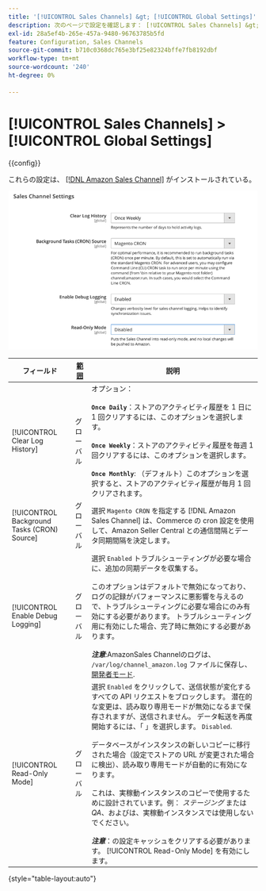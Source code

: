 ```yaml
---
title: '[!UICONTROL Sales Channels] &gt; [!UICONTROL Global Settings]'
description: 次のページで設定を確認します： [!UICONTROL Sales Channels] &gt; [!UICONTROL Global Settings] コマース管理のページ。
exl-id: 28a5ef4b-265e-457a-9480-96763785b5fd
feature: Configuration, Sales Channels
source-git-commit: b710c0368dc765e3bf25e82324bffe7fb8192dbf
workflow-type: tm+mt
source-wordcount: '240'
ht-degree: 0%

---
```


# [!UICONTROL Sales Channels] > [!UICONTROL Global Settings]

{{config}}

これらの設定は、 [[!DNL Amazon Sales Channel]](https://experienceleague.adobe.com/docs/commerce-channels/amazon/getting-started/install.html) がインストールされている。

![Sales Channel設定](./assets/config-sales-channel-global-settings.png)<!-- zoom -->

| フィールド | [範囲](../getting-started/websites-stores-views.md#scope-settings) | 説明 |
|-----|---------|------|
| [!UICONTROL Clear Log History] | グローバル | オプション：<br/><br/>**`Once Daily`**：ストアのアクティビティ履歴を 1 日に 1 回クリアするには、このオプションを選択します。<br/><br/>**`Once Weekly`**：ストアのアクティビティ履歴を毎週 1 回クリアするには、このオプションを選択します。<br/><br/>**`Once Monthly`**: （デフォルト）このオプションを選択すると、ストアのアクティビティ履歴が毎月 1 回クリアされます。 |
| [!UICONTROL Background Tasks (CRON) Source] | グローバル | 選択 `Magento CRON` を指定する [!DNL Amazon Sales Channel] は、Commerce の cron 設定を使用して、Amazon Seller Central との通信間隔とデータ同期間隔を決定します。 |
| [!UICONTROL Enable Debug Logging] | グローバル | 選択 `Enabled` トラブルシューティングが必要な場合に、追加の同期データを収集する。<br/><br/>このオプションはデフォルトで無効になっており、ログの記録がパフォーマンスに悪影響を与えるので、トラブルシューティングに必要な場合にのみ有効にする必要があります。 トラブルシューティング用に有効にした場合、完了時に無効にする必要があります。<br/><br/>**_注意&#x200B;_**:AmazonSales Channelのログは、 `/var/log/channel_amazon.log` ファイルに保存し、 [開発者モード](../systems/developer-tools.md#operation-modes). |
| [!UICONTROL Read-Only Mode] | グローバル | 選択 `Enabled` をクリックして、送信状態が変化するすべての API リクエストをブロックします。 潜在的な変更は、読み取り専用モードが無効になるまで保存されますが、送信されません。 データ転送を再度開始するには、「 」を選択します。 `Disabled`.<br/><br/>データベースがインスタンスの新しいコピーに移行された場合（設定でストアの URL が変更された場合に検出）、読み取り専用モードが自動的に有効になります。<br/><br/>これは、実稼動インスタンスのコピーで使用するために設計されています。例： _ステージング_ または _QA_、およびは、実稼動インスタンスでは使用しないでください。<br/><br/>**_注意&#x200B;_**：の設定キャッシュをクリアする必要があります。 [!UICONTROL Read-Only Mode] を有効にします。 |

{style="table-layout:auto"}
